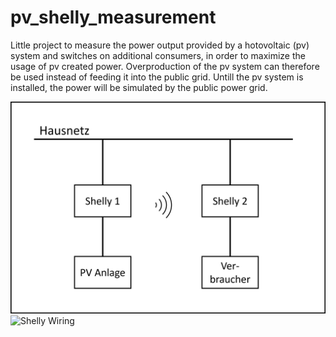 # pv_shelly_measurement

Little project to measure the power output provided by a hotovoltaic (pv) system and switches on additional consumers, in order to maximize the usage of pv created power. Overproduction of the pv system can therefore be used instead of feeding it into the public grid. Untill the pv system is installed, the power will be simulated by the public power grid. 


![Setup of Shellys](Setup_Shelly.png)
![Shelly Wiring](Shelly-Wiring.jpg)
